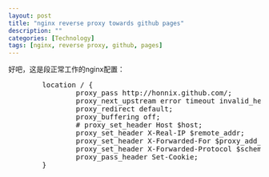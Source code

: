 ```yaml
---
layout: post
title: "nginx reverse proxy towards github pages"
description: ""
categories: [Technology]
tags: [nginx, reverse proxy, github, pages]
---
```



好吧，这是段正常工作的nginx配置：

<pre>
        location / {
                proxy_pass http://honnix.github.com/;
                proxy_next_upstream error timeout invalid_header http_500 http_502 http_503 http_504;
                proxy_redirect default;
                proxy_buffering off;
                # proxy_set_header Host $host;
                proxy_set_header X-Real-IP $remote_addr;
                proxy_set_header X-Forwarded-For $proxy_add_x_forwarded_for;
                proxy_set_header X-Forwarded-Protocol $scheme;
                proxy_pass_header Set-Cookie;
        }
</pre>
